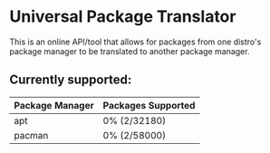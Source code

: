 # Universal Package Translator

This is an online API/tool that allows for packages from one distro's package manager to be translated to another package manager.

## Currently supported:

| Package Manager  | Packages Supported |
| ------------- | ------------- |
| apt  | 0% (2/32180)  |
| pacman  | 0% (2/58000) |
